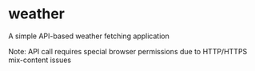 # weather
A simple API-based weather fetching application

Note: API call requires special browser permissions due to HTTP/HTTPS mix-content issues
